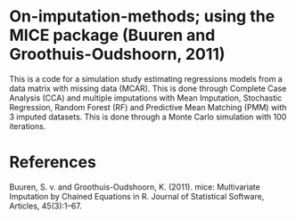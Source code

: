 # On-imputation-methods; using the MICE package (Buuren and Groothuis-Oudshoorn, 2011)

This is a code for a simulation study estimating regressions models from a data matrix with missing data (MCAR). This is done through Complete Case Analysis (CCA) and multiple imputations with Mean Imputation, Stochastic Regression, Random Forest (RF) and Predictive Mean Matching (PMM) with 3 imputed datasets. This is done through a Monte Carlo simulation with 100 iterations. 

# References
Buuren, S. v. and Groothuis-Oudshoorn, K. (2011). mice: Multivariate Imputation by Chained Equations in R. Journal of Statistical Software, Articles, 45(3):1–67.
